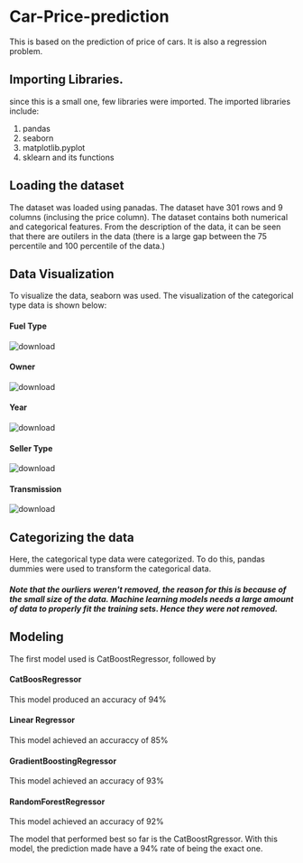 # Car-Price-prediction

This is based on the prediction of price of cars. It is also a regression problem. 
## Importing Libraries.
since this is a small one, few libraries were imported. The imported libraries include:
1. pandas
2. seaborn
3. matplotlib.pyplot
4. sklearn and its functions

## Loading the dataset
The dataset was loaded using panadas.
The dataset have 301 rows and 9 columns (inclusing the price column). The dataset contains both numerical and categorical features.
From the description of the data, it can be seen that there are outilers in the data (there is a large gap between the 75 percentile and 100 percentile of the data.)

## Data Visualization
To visualize the data, seaborn was used.
The visualization of the categorical type data is shown below:

#### Fuel Type
![download](https://user-images.githubusercontent.com/104036386/182394061-77f26fec-ebe3-4d74-8761-d5ea7c3ee9bb.png)

#### Owner
![download](https://user-images.githubusercontent.com/104036386/182394137-729edee6-8ff0-499e-8789-a9180f3f4669.png)

#### Year
![download](https://user-images.githubusercontent.com/104036386/182394185-422a3242-fea1-4da9-affa-c36351b1163d.png)

#### Seller Type
![download](https://user-images.githubusercontent.com/104036386/182394298-9666e0f2-2615-4a7f-bb49-ff657a96ebad.png)

#### Transmission
![download](https://user-images.githubusercontent.com/104036386/182394426-23ff995d-11f2-46b7-8f77-84f69162a3a8.png)

## Categorizing the data
Here, the categorical type data were categorized. To do this, pandas dummies were used to transform the categorical data.

##### Note that the ourliers weren't removed, the reason for this is because of the small size of the data. Machine learning models needs a large amount of data to properly fit the training sets. Hence they were not removed.

## Modeling

The first model used is CatBoostRegressor, followed by

#### CatBoosRegressor
This model produced an accuracy of 94%

#### Linear Regressor
This model achieved an accuraccy of 85%

#### GradientBoostingRegressor
This model achieved an accuracy of 93%

#### RandomForestRegressor
This model achieved an accuracy of 92%

The model that performed best so far is the CatBoostRgressor.
With this model, the prediction made have a 94% rate of being the exact one.
